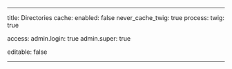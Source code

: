 ---

title: Directories
cache:
    enabled: false
never_cache_twig: true
process:
    twig: true
    
access:
  admin.login: true
  admin.super: true

editable: false

---